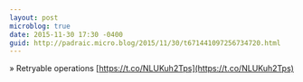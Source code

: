 ```yaml
---
layout: post
microblog: true
date: 2015-11-30 17:30 -0400
guid: http://padraic.micro.blog/2015/11/30/t671441097256734720.html
---
```

» Retryable operations [https://t.co/NLUKuh2Tps](https://t.co/NLUKuh2Tps)
